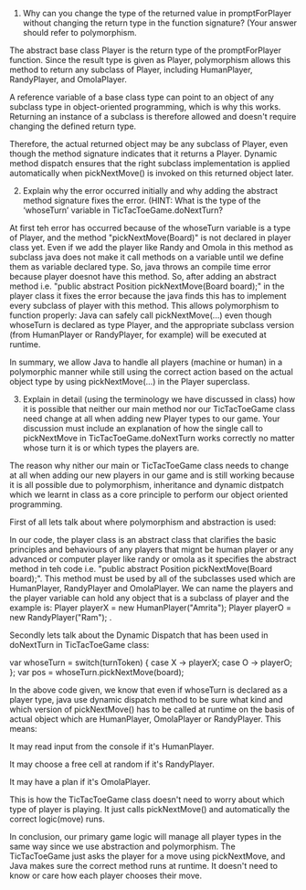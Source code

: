 1. Why can you change the type of the returned value in promptForPlayer without changing the return type in the function signature? (Your answer should refer to polymorphism.

The abstract base class Player is the return type of the promptForPlayer function.  Since the result type is given as Player, polymorphism allows this method to return any subclass of Player, including HumanPlayer, RandyPlayer, and OmolaPlayer.

A reference variable of a base class type can point to an object of any subclass type in object-oriented programming, which is why this works.  Returning an instance of a subclass is therefore allowed and doesn't require changing the defined return type.

Therefore, the actual returned object may be any subclass of Player, even though the method signature indicates that it returns a Player.  Dynamic method dispatch ensures that the right subclass implementation is applied automatically when pickNextMove() is invoked on this returned object later.


2. Explain why the error occurred initially and why adding the abstract method signature fixes the error. (HINT: What is the type of the ‘whoseTurn’ variable in TicTacToeGame.doNextTurn?

At first teh error has occurred because of the whoseTurn variable is a type of Player, and the method "pickNextMove(Board)" is not declared in player class yet. Even if we add the player like Randy and Omola in this method as subclass java does not make it call methods on a variable until we define them as variable declared type. So, java throws an compile time error because player doesnot have this method.
So, after adding an abstract method i.e. "public abstract Position pickNextMove(Board board);" in the player class it fixes the error because the java finds this has to implement every subclass of player with this method. This allows polymorphism to function properly: Java can safely call pickNextMove(...) even though whoseTurn is declared as type Player, and the appropriate subclass version (from HumanPlayer or RandyPlayer, for example) will be executed at runtime.

In summary, we allow Java to handle all players (machine or human) in a polymorphic manner while still using the correct action based on the actual object type by using pickNextMove(...) in the Player superclass. 


3. Explain in detail (using the terminology we have discussed in class) how it is possible that neither our main method nor our TicTacToeGame class need change at all when adding new Player types to our game. Your discussion must include an explanation of how the single call to pickNextMove in TicTacToeGame.doNextTurn works correctly no matter whose turn it is or which types the players are.

The reason why nither our main or TicTacToeGame class needs to change at all when adding our new players in our game and is still working because it is all possible due to polymorphism, inheritance and dynamic distpatch which we learnt in class as a core principle to perform our object oriented programming.

First of all lets talk about where polymorphism and abstraction is used:

In our code, the player class is an abstract class that clarifies the basic principles and behaviours of any players that mignt be human player or any advanced or computer player like randy or omola as it specifies the abstract method in teh code i.e. "public abstract Position pickNextMove(Board board);". This method must be used by all of the subclasses used which are HumanPlayer, RandyPlayer and OmolaPlayer. We can name the players and the player variable can hold any object that is a subclass of player and the example is: Player playerX = new HumanPlayer("Amrita");
Player playerO = new RandyPlayer("Ram"); .

Secondly lets talk about the Dynamic Dispatch that has been used in doNextTurn in TicTacToeGame class:

var whoseTurn = switch(turnToken) {
case X -> playerX;
case O -> playerO;
};
var pos = whoseTurn.pickNextMove(board);

In the above code given, we know that even if whoseTurn is declared as a player type, java use dynamic dispatch method to be sure what kind and which version of pickNextMove() has to be called at runtime on the basis of actual object which are HumanPlayer, OmolaPlayer or RandyPlayer. This means:

It may read input from the console if it's HumanPlayer.

It may choose a free cell at random if it's RandyPlayer.

It may have a plan if it's OmolaPlayer.
 
This is how the TicTacToeGame class doesn't need to worry about which type of player is playing. It just calls pickNextMove() and automatically the correct logic(move) runs.

In conclusion, our primary game logic will manage all player types in the same way since we use abstraction and polymorphism.  The TicTacToeGame just asks the player for a move using pickNextMove, and Java makes sure the correct method runs at runtime. It doesn't need to know or care how each player chooses their move.

